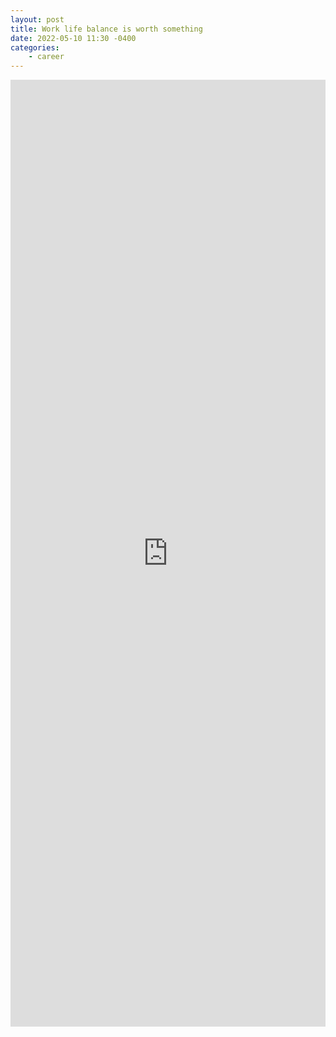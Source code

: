 ```yaml
---
layout: post
title: Work life balance is worth something
date: 2022-05-10 11:30 -0400
categories: 
    - career 
---
```

<iframe src="https://www.linkedin.com/embed/feed/update/urn:li:share:6919995369711906816" height="1515" width="504" frameborder="0" allowfullscreen="" title="Embedded post"></iframe>
